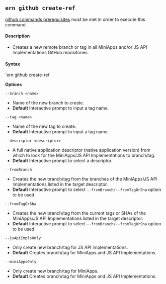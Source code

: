## `ern github create-ref`

[github commands prerequisites] must be met in order to execute this command.

#### Description

* Creates a new remote branch or tag in all MiniApps and/or JS API Implementations GitHub repositories.

#### Syntax

`ern github create-ref  

**Options**  

`--branch <name>`

* Name of the new branch to create.
* **Default** Interactive prompt to input a tag name.

`--tag <name>`

* Name of the new tag to create.
* **Default** Interactive prompt to input a tag name.

`--descriptor <descriptor>`

* A full native application descriptor (native application version) from which to look for the MiniApps/JS API Implementations to branch/tag.
* **Default** Interactive prompt to select a descriptor.

`--fromBranch`

* Creates the new branch/tag from the branches of the MiniApps/JS API Implementations listed in the target descriptor.
* **Default** Interactive prompt to select `--fromBranch/--fromTagOrSha` option to be used.

`--fromTagOrSha`

* Creates the new branch/tag from the current tags or SHAs of the MiniApps/JS API Implementations listed in the target descriptor.
* **Default** Interactive prompt to select `--fromBranch/--fromTagOrSha` option to be used.

`--jsApiImplsOnly`

* Only create new branch/tag for JS API Implementations.
* **Default** Creates branch/tag for MiniApps and JS API Implementations.

`--miniAppsOnly`

* Only create new branch/tag for MiniApps.
* **Default** Creates branch/tag for MiniApps and JS API Implementations.

[github commands prerequisites]: ../github.md